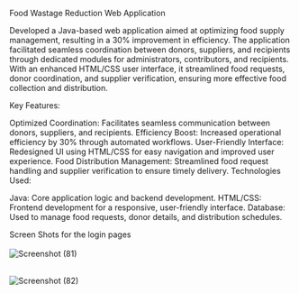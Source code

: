 Food Wastage Reduction Web Application

Developed a Java-based web application aimed at optimizing food supply management, resulting in a 30% improvement in efficiency. The application facilitated seamless coordination between donors, suppliers, and recipients through dedicated modules for administrators, contributors, and recipients. With an enhanced HTML/CSS user interface, it streamlined food requests, donor coordination, and supplier verification, ensuring more effective food collection and distribution.

Key Features:

Optimized Coordination: Facilitates seamless communication between donors, suppliers, and recipients.
Efficiency Boost: Increased operational efficiency by 30% through automated workflows.
User-Friendly Interface: Redesigned UI using HTML/CSS for easy navigation and improved user experience.
Food Distribution Management: Streamlined food request handling and supplier verification to ensure timely delivery.
Technologies Used:

Java: Core application logic and backend development.
HTML/CSS: Frontend development for a responsive, user-friendly interface.
Database: Used to manage food requests, donor details, and distribution schedules.

Screen Shots for the login pages <br> <br>
![Screenshot (81)](https://github.com/user-attachments/assets/69d6c7b0-946d-47fc-911b-a8d070601e3b)<br> <br>

![Screenshot (82)](https://github.com/user-attachments/assets/fcdbc5cf-0276-4bbb-b6f8-968323b92611) 




